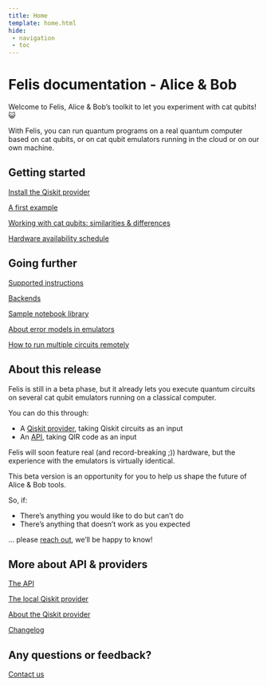 ```yaml
---
title: Home
template: home.html
hide:
 - navigation
 - toc
---
```


# Felis documentation - Alice & Bob

Welcome to Felis, Alice & Bob’s toolkit to let you experiment with cat qubits! 😺

With Felis, you can run quantum programs on a real quantum computer based on cat qubits, or on cat qubit emulators running in the cloud or on our own machine.

## Getting started

[Install the Qiskit provider](getting_started/install_the_qiskit_provider.md)

[A first example](getting_started/a_first_example.md)

[Working with cat qubits: similarities & differences](getting_started/working_with_cat_qubits.md)

[Hardware availability schedule](getting_started/hardware_availability_schedule.md)

## Going further

[Supported instructions](going_further/supported_instructions.md)

[Backends](going_further/backends.md)

[Sample notebook library](going_further/sample_notebooks.md)

[About error models in emulators](going_further/about_error_models.md)

[How to run multiple circuits remotely](going_further/run_multiple_circuits.md)

## About this release

Felis is still in a beta phase, but it already lets you execute quantum circuits on several cat qubit emulators running on a classical computer.

You can do this through:

- A [Qiskit provider](getting_started/install_the_qiskit_provider.md), taking Qiskit circuits as an input
- An [API](about_api_providers/the_api.md), taking QIR code as an input

Felis will soon feature real (and record-breaking ;)) hardware, but the experience with the emulators is virtually identical.

This beta version is an opportunity for you to help us shape the future of Alice & Bob tools.

So, if: 

- There’s anything you would like to do but can’t do
- There’s anything that doesn’t work as you expected

… please [reach out](contact_us.md), we’ll be happy to know!

## More about API & providers

[The API](about_api_providers/the_api.md)

[The local Qiskit provider](about_api_providers/the_local_provider.md)

[About the Qiskit provider](about_api_providers/about_the_provider.md)

[Changelog](about_api_providers/changelog.md)

## Any questions or feedback?

[Contact us](contact_us.md)